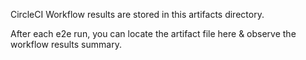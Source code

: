 CircleCI Workflow results are stored in this artifacts directory.

After each e2e run, you can locate the artifact file here & observe the workflow results summary.